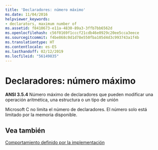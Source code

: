 ```yaml
---
title: 'Declaradores: número máximo'
ms.date: 11/04/2016
helpviewer_keywords:
- declarators, maximum number of
ms.assetid: f8410673-e11a-4830-89a3-3ffb7bb6562d
ms.openlocfilehash: c56f0169f1cccf21cdb46e0929c20ee5cca3eece
ms.sourcegitcommit: f4be868c0d1d78e550fba105d4d3c993743a1f4b
ms.translationtype: HT
ms.contentlocale: es-ES
ms.lasthandoff: 02/12/2019
ms.locfileid: "56149835"
---
```

# <a name="declarators-maximum-number"></a>Declaradores: número máximo

**ANSI 3.5.4** Número máximo de declaradores que pueden modificar una operación aritmética, una estructura o un tipo de unión

Microsoft C no limita el número de declaradores. El número solo está limitado por la memoria disponible.

## <a name="see-also"></a>Vea también

[Comportamiento definido por la implementación](../c-language/implementation-defined-behavior.md)
